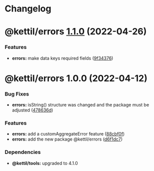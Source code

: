 # Changelog

# @kettil/errors [1.1.0](https://github.com/kettil/ts-toolbox/compare/@kettil/errors@1.0.0...@kettil/errors@1.1.0) (2022-04-26)


### Features

* **errors:** make data keys required fields ([9f34376](https://github.com/kettil/ts-toolbox/commit/9f34376a545c3d8f311c694a4aba380cf017bf05))

# @kettil/errors 1.0.0 (2022-04-12)


### Bug Fixes

* **errors:** isString() structure was changed and the package must be adjusted ([478636d](https://github.com/kettil/ts-toolbox/commit/478636de55c4e09507fc8e39dc8a87691eeb0c9a))


### Features

* **errors:** add a customAggregateError feature ([88cbf0f](https://github.com/kettil/ts-toolbox/commit/88cbf0f59b1cec5dba717d462c83c8ea0c990b90))
* **errors:** add the new package @kettil/errors ([d6f1dc7](https://github.com/kettil/ts-toolbox/commit/d6f1dc7ce60957e61f55890a7c2a02373511ee69))





### Dependencies

* **@kettil/tools:** upgraded to 4.1.0
